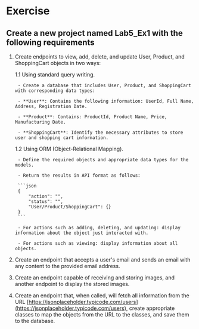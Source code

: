# Exercise

## Create a new project named Lab5_Ex1 with the following requirements

1. Create endpoints to view, add, delete, and update User, Product, and ShoppingCart objects in two ways:

    1.1 Using standard query writing.

        - Create a database that includes User, Product, and ShoppingCart with corresponding data types:

        - **User**: Contains the following information: UserId, Full Name, Address, Registration Date.

        - **Product**: Contains: ProductId, Product Name, Price, Manufacturing Date.

        - **ShoppingCart**: Identify the necessary attributes to store user and shopping cart information.

    1.2 Using ORM (Object-Relational Mapping).

        - Define the required objects and appropriate data types for the models.

        - Return the results in API format as follows:

        ```json
        {
            "action": "",
            "status": "",
            "User/Product/ShoppingCart": {}
        }
        ```

        - For actions such as adding, deleting, and updating: display information about the object just interacted with.

        - For actions such as viewing: display information about all objects.

2. Create an endpoint that accepts a user's email and sends an email with any content to
the provided email address.

3. Create an endpoint capable of receiving and storing images, and another endpoint to
display the stored images.

4. Create an endpoint that, when called, will fetch all information from the URL
[https://jsonplaceholder.typicode.com/users](https://jsonplaceholder.typicode.com/users), create appropriate classes to map the objects
from the URL to the classes, and save them to the database.
